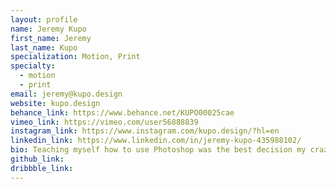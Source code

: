 ```yaml
---
layout: profile
name: Jeremy Kupo
first_name: Jeremy
last_name: Kupo
specialization: Motion, Print
specialty:
  - motion
  - print
email: jeremy@kupo.design
website: kupo.design
behance_link: https://www.behance.net/KUPO00025cae
vimeo_link: https://vimeo.com/user56888839
instagram_link: https://www.instagram.com/kupo.design/?hl=en
linkedin_link: https://www.linkedin.com/in/jeremy-kupo-435988102/
bio: Teaching myself how to use Photoshop was the best decision my crazy 14 year old self could've made because it brought me to where I am today
github_link:
dribbble_link:
---
```

